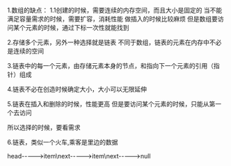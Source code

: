 1.数组的缺点：
   1.1创建的时候，需要连续的内存空间，而且大小是固定的
      当不能满足容量需求的时候，需要扩容，消耗性能
      做插入的时候比较麻烦
      但是数组要访问某个元素的时候，通过下标一次性就能找到

2.存储多个元素，另外一种选择就是链表
  不同于数组，链表的元素在内存中不必是连续的空间

3.链表中的每一个元素，由存储元素本身的节点，和指向下一个元素的引用（指针）组成

4.链表不必在创造时候确定大小，大小可以无限延伸

5.链表在插入和删除的时候，性能更高
  但是要访问某个元素的时候，只能从第一个去访问

所以选择的时候，要看需求

6.链表，类似一个火车,乘客是里边的数据

head----->item\next----->item\next----->null



   
